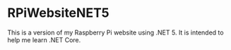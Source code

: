 # RPiWebsiteNET5

This is a version of my Raspberry Pi website using .NET 5. It is intended to help me learn .NET Core.